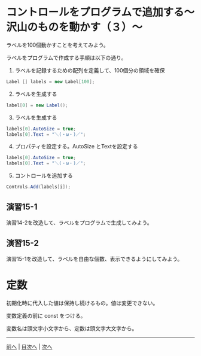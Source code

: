 # コントロールをプログラムで追加する～沢山のものを動かす（３）～
ラベルを100個動かすことを考えてみよう。

ラベルをプログラムで作成する手順は以下の通り。

1.	ラベルを記録するための配列を定義して、100個分の領域を確保

```cs
Label [] labels = new Label[100]; 
```

2.	ラベルを生成する

```cs
label[0] = new Label();
```

3.	ラベルを生成する

```cs
labels[0].AutoSize = true;
labels[0].Text = "＼(・ω・)／";
```

4.	プロパティを設定する。AutoSize とTextを設定する

```cs
labels[0].AutoSize = true;
labels[0].Text = "＼(・ω・)／";
```

5.	コントロールを追加する

```cs
Controls.Add(labels[i]);
```

## 演習15-1
演習14-2を改造して、ラベルをプログラムで生成してみよう。

## 演習15-2
演習15-1を改造して、ラベルを自由な個数、表示できるようにしてみよう。

# 定数
初期化時に代入した値は保持し続けるもの。値は変更できない。

変数定義の前に const をつける。

変数名は頭文字小文字から、定数は頭文字大文字から。

---

[前へ](14.md) | [目次へ](README.md#%E7%9B%AE%E6%AC%A1) | [次へ](16.md)
